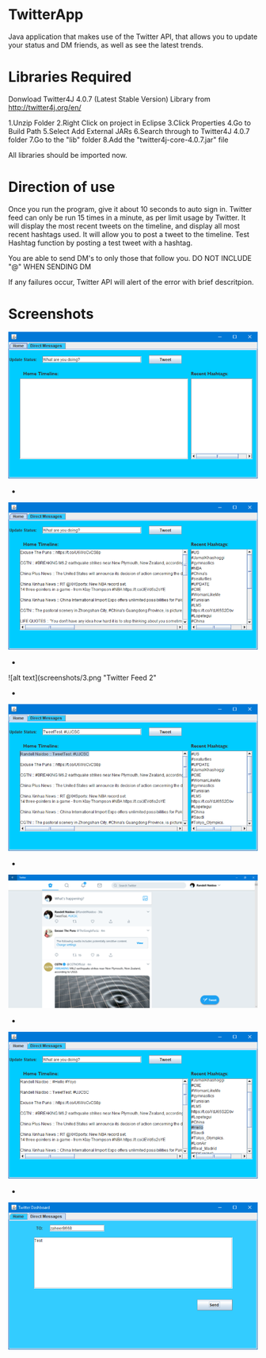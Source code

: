 # TwitterApp
Java application that makes use of the Twitter API, that allows you to update your status and DM friends, as well as see the latest trends.

# Libraries Required

Donwload Twitter4J 4.0.7 (Latest Stable Version) Library from http://twitter4j.org/en/

1.Unzip Folder
2.Right Click on project in Eclipse
3.Click Properties
4.Go to Build Path
5.Select Add External JARs
6.Search through to Twitter4J 4.0.7 folder
7.Go to the "lib" folder
8.Add the "twitter4j-core-4.0.7.jar" file

All libraries should be imported now.

# Direction of use

Once you run the program, give it about 10 seconds to auto sign in.
Twitter feed can only be run 15 times in a minute, as per limit usage by Twitter.
It will display the most recent tweets on the timeline, and display all most recent hashtags used.
It will allow you to post a tweet to the timeline.
Test Hashtag function by posting a test tweet with a hashtag. 

You are able to send DM's to only those that follow you. DO NOT INCLUDE "@" WHEN SENDING DM  

If any failures occur, Twitter API will alert of the error with brief descritpion.

# Screenshots

![alt text](screenshots/1.png "Home Page")

- 

![alt text](screenshots/2.png "Twittter Feed")

-

![alt text](screenshots/3.png "Twitter Feed 2"

- 

![alt text](screenshots/4.png "Twitter Feed 3")

- 

![alt text](screenshots/5.png "Actual Feed")

- 

![alt text](screenshots/6.png "Actual Feed")

- 

![alt text](screenshots/7.png "DM")


